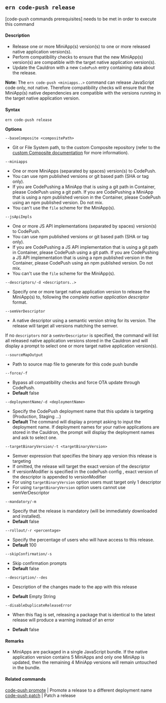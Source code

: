 ## `ern code-push release`

[code-push commands prerequisites] needs to be met in order to execute this command

#### Description

* Release one or more MiniApp(s) version(s) to one or more released native application version(s).
* Perform compatibility checks to ensure that the new MiniApp(s) version(s) are compatible with the target native application version(s).
* Update the Cauldron with a new `CodePush` entry containing data about the release.

**Note:** The `ern code-push <miniapps..>` command can release JavaScript code only, not native. Therefore compatibility checks will ensure that the MiniApp(s) native dependencies are compatible with the versions running in the target native application version.

#### Syntax

`ern code-push release`  

**Options**  

`--baseComposite <compositePath>`

* Git or File System path, to the custom Composite repository (refer to the [custom Composite documentation][1] for more information).

`--miniapps`

* One or more MiniApps (separated by spaces) version(s) to CodePush.
* You can use npm published versions or git based path (SHA or tag only).
* If you are CodePushing a MiniApp that is using a git path in Container, please CodePush using a git path. If you are CodePushing a MiniApp that is using a npm published version in the Container, please CodePush using an npm published version. Do not mix.
* You can't use the `file` scheme for the MiniApp(s).

`--jsApiImpls`

* One or more JS API implementations (separated by spaces) version(s) to CodePush.
* You can use npm published versions or git based path (SHA or tag only).
* If you are CodePushing a JS API implementation that is using a git path in Container, please CodePush using a git path. If you are CodePushing a JS API implementation that is using a npm published version in the Container, please CodePush using an npm published version. Do not mix.
* You can't use the `file` scheme for the MiniApp(s).

`--descriptors/-d <descriptors..>`

* Specify one or more target native application version to release the MiniApp(s) to, following the *complete native application descriptor* format.

`--semVerDescriptor`

* A native descriptor using a semantic version string for its version. The release will target all versions matching the semver.

If no `descriptors` nor a `semVerDescriptor` is specified, the command will list all released native application versions stored in the Cauldron and will display a prompt to select one or more target native application version(s).

`--sourceMapOutput`

* Path to source map file to generate for this code push bundle

`--force/-f`

* Bypass all compatibility checks and force OTA update through CodePush.
* **Default** false

`--deploymentName/-d <deploymentName>`

* Specify the CodePush deployment name that this update is targeting (Production, Staging ...)
* **Default**  The command will display a prompt asking to input the deployment name. If deployment names for your native applications are stored in the Cauldron, the prompt will display the deployment names and ask to select one.

`--targetBinaryVersion/-t <targetBinaryVersion>`
* Semver expression that specifies the binary app version this release is targeting
* If omitted, the release will target the exact version of the descriptor
* If versionModifier is specified in the codePush config , exact version of the descriptor is appended to versionModifier
* For using `targetBinaryVersion` option users must target only 1 descriptor
* For using `targetBinaryVersion` option users cannot use semVerDescriptor

`--mandatory/-m`

* Specify that the release is mandatory (will be immediately downloaded and installed).
* **Default**  false

`--rollout/-r <percentage>`

* Specify the percentage of users who will have access to this release.
* **Default**  100

`--skipConfirmation/-s`

* Skip confirmation prompts
* **Default** false

`--description/--des`

* Description of the changes made to the app with this release

* **Default** Empty String

`--disableDuplicateReleaseError`

* When this flag is set, releasing a package that is identical to the latest release will produce a warning instead of an error

* **Default** false

#### Remarks

* MiniApps are packaged in a single JavaScript bundle. If the native application version contains 5 MiniApps and only one MiniApp is updated, then the remaining 4 MiniApp versions will remain untouched in the bundle.

#### Related commands

[code-push promote] | Promote a release to a different deployment name  
[code-push patch] | Patch a release
 
[code-push promote]: ./promote.md
[code-push patch]: ./patch.md

[1]: ../../platform-parts/composite/index.md

